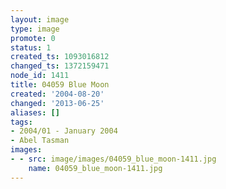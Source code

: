 ```yaml
---
layout: image
type: image
promote: 0
status: 1
created_ts: 1093016812
changed_ts: 1372159471
node_id: 1411
title: 04059 Blue Moon
created: '2004-08-20'
changed: '2013-06-25'
aliases: []
tags:
- 2004/01 - January 2004
- Abel Tasman
images:
- - src: image/images/04059_blue_moon-1411.jpg
    name: 04059_blue_moon-1411.jpg
---
```



